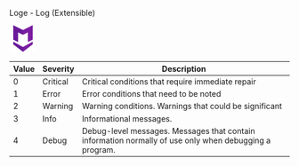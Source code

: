 Loge - Log (Extensible) 

![He is creepy and is watching][logo]

[logo]: https://github.com/adam-p/markdown-here/raw/master/src/common/images/icon48.png "Logo Title Text 2"

| Value | Severity  |Description |
|-------|-----------|------------|
| 0	| Critical  | Critical conditions that require immediate repair |
| 1	| Error     | Error conditions that need to be noted | 
| 2	| Warning   | Warning conditions. Warnings that could be significant |
| 3	| Info | Informational messages.|
| 4	| Debug	| Debug-level messages. Messages that contain information normally of use only when debugging a program.|

